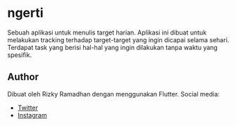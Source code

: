 # ngerti

Sebuah aplikasi untuk menulis target harian. Aplikasi ini dibuat untuk melakukan tracking terhadap target-target yang ingin dicapai selama sehari. Terdapat task yang berisi hal-hal yang ingin dilakukan tanpa waktu yang spesifik.

## Author

Dibuat oleh Rizky Ramadhan dengan menggunakan Flutter. Social media:

- [Twitter](https://twitter.com/dendengcrap)
- [Instagram](https://www.instagram.com/jmiryas/)
